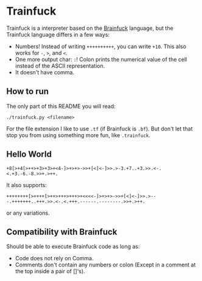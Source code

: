 # Trainfuck

Trainfuck is a interpreter based on the
[Brainfuck](https://en.wikipedia.org/wiki/Brainfuck) language, but the Trainfuck
language differs in a few ways:

* Numbers! Instead of writing `++++++++++`, you can write `+10`. This also works
    for `-`, `>`, and `<`.
* One more output char: `:`! Colon prints the numerical value of the cell instead
    of the ASCII representation.
* It doesn't have comma.

## How to run

The only part of this README you will read:

```
./trainfuck.py <filename>
```

For the file extension I like to use `.tf` (if Brainfuck is `.bf`). But don't let
that stop you from using something more fun, like `.trainfuck`.

## Hello World

```
+8[>+4[>++>+3>+3>+<4-]>+>+>->>+[<]<-]>>.>-3.+7..+3.>>.<-.<.+3.-6.-8.>>+.>++.
```
It also supports:
```
++++++++[>++++[>++>+++>+++>+<<<<-]>+>+>->>+[<]<-]>>.>---.+++++++..+++.>>.<-.<.+++.------.--------.>>+.>++.
```
or any variations.

## Compatibility with Brainfuck

Should be able to execute Brainfuck code as long as:

* Code does not rely on Comma.
* Comments don't contain any numbers or colon (Except in a comment at the top
    inside a pair of []'s).
